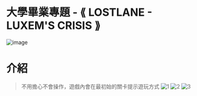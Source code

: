 # 大學畢業專題 - ⟪ LOSTLANE - LUXEM'S CRISIS ⟫
![image](https://github.com/BohowYeh/Senior-Project/assets/151061264/4b09b924-22bc-48cd-8244-c0b7e1297ce5)

# 介紹
>不用擔心不會操作，遊戲內會在最初始的關卡提示遊玩方式
![1](https://github.com/BohowYeh/Senior-Project/assets/151061264/1d9f2709-ee93-49fc-8c9f-32ad1bb7851f)
![2](https://github.com/BohowYeh/Senior-Project/assets/151061264/14305d48-3d30-4b32-bd0c-e300eae3d91b)
![3](https://github.com/BohowYeh/Senior-Project/assets/151061264/78ea5ce4-6824-4b30-9747-01ae4bac1fca)
